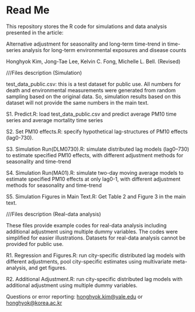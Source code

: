 # Read Me
This repository stores the R code for simulations and data analysis presented in the article:

Alternative adjustment for seasonality and long-term time-trend in time-series analysis for long-term environmental exposures and disease counts

Honghyok Kim, Jong-Tae Lee, Kelvin C. Fong, Michelle L. Bell. (Revised)


///Files description (Simulation)

test_data_public.csv: this is a test dataset for public use. All numbers for death and environmental measurements were generated from random sampling based on the original data. So, simulation results based on this dataset will not provide the same numbers in the main text.

S1. Predict.R: load test_data_public.csv and predict average PM10 time series and average mortality time series

S2. Set PM10 effects.R: specify hypothetical lag-structures of PM10 effects (lag0-730).

S3. Simulation Run(DLM0730).R: simulate distributed lag models (lag0–730) to estimate specified PM10 effects, with different adjustment methods for seasonality and time-trend

S4. Simulation Run(MA01).R: simulate two-day moving average models to estimate specified PM10 effects at only lag0-1, with different adjustment methods for seasonality and time-trend

S5. Simulation Figures in Main Text.R: Get Table 2 and Figure 3 in the main text.

///Files description (Real-data analysis)

These files provide example codes for real-data analysis including additional adjustment using multiple dummy variables. The codes were simplified for easier illustrations. Datasets for real-data analysis cannot be provided for public use.

R1. Regression and Figures.R: run city-specific distributed lag models with different adjustments, pool city-specific estimates using multivariate meta-analysis, and get figures.

R2. Additional Adjustment.R: run city-specific distributed lag models with additional adjustment using multiple dummy variables.


Questions or error reporting: honghyok.kim@yale.edu or honghyok@korea.ac.kr




